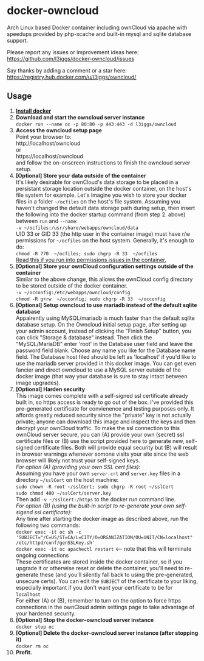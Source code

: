 docker-owncloud
===============

Arch Linux based Docker container including ownCloud via apache with speedups provided by php-xcache and built-in mysql and sqlite database support.

Please report any issues or improvement ideas here:  
https://github.com/l3iggs/docker-owncloud/issues

Say thanks by adding a comment or a star here:  
https://registry.hub.docker.com/u/l3iggs/owncloud/

## Usage

1. [**Install docker**](https://docs.docker.com/installation/)
1. **Download and start the owncloud server instance**  
`docker run --name oc -p 80:80 -p 443:443 -d l3iggs/owncloud`
1. **Access the owncloud setup page**  
Point your browser to:  
http://localhost/owncloud  
or  
https://localhost/owncloud  
and follow the on-onscreen instructions to finish the owncloud server setup.
1. **[Optional] Store your data outside of the container**  
It's likely desirable for ownCloud's data storage to be placed in a persistant storage location outside the docker container, on the host's file system for example. Let's imagine you wish to store your docker files in a folder `~/ocfiles` on the host's file system. Assuming you haven't changed the default data storage path during setup, then insert the following into the docker startup command (from step 2. above) between `run` and `--name`:  
`-v ~/ocfiles:/usr/share/webapps/owncloud/data`  
UID 33 or GID 33 (the http user in the container image) must have r/w permissions for `~/ocfiles` on the host system. Generally, it's enough to do:  
`chmod -R 770  ~/ocfiles; sudo chgrp -R 33  ~/ocfiles`  
[Read this if you run into permissions issues in the container.](http://stackoverflow.com/questions/24288616/permission-denied-on-accessing-host-directory-in-docker)
1. **[Optional] Store your ownCloud configuration settings outside of the container**  
Similar to the above change, this allows the ownCloud config directory to be stored outside of the docker container.  
`-v ~/occonfig:/etc/webapps/owncloud/config`  
`chmod -R g+rw  ~/occonfig; sudo chgrp -R 33  ~/occonfig`
1. **[Optional] Setup owncloud to use mariadb instead of the default sqlite database**  
Appairently using MySQL/mariadb is much faster than the default sqlite database setup. On the Owncloud initial setup page, after setting up your admin account, instead of clicking the "Finish Setup" button, you can click "Storage & database" instead. Then click the "MySQL/MariaDB" enter 'root' in the Database user field and leave the password field blank. Choose any name you like for the Database name field. The Database host filed should be left as 'localhost' if you'd like to use the mariadb server provided in this docker image. You can get even fancier and direct owncloud to use a MySQL server outside of the docker image (that way your database is sure to stay intact between image upgrades).
1. **[Optional] Harden security**  
This image comes complete with a self-signed ssl certificate already built in, so https access is ready to go out of the box. I've provided this pre-generated certificate for convienence and testing purposes only. It affords greatly reduced security since the "private" key is not actually private; anyone can download this image and inspect the keys and then decrypt your ownCloud traffic. To make the ssl connection to this ownCloud server secure, you can (A) provide your own (secret) ssl certificate files or (B) use the script provided here to generate new, self-signed certificate files. Both will provide equal security but (B) will result in browser warnings whenever somone visits your site since the web browser will likely not trust your self-signed keys.  
_For option (A) (providing your own SSL cert files):_  
Assuming you have your own `server.crt` and `server.key` files in a directory `~/sslCert` on the host machine:   
`sudo chown -R root ~/sslCert; sudo chgrp -R root ~/sslCert`  
`sudo chmod 400 ~/sslCert/server.key`   
Then add `-v ~/sslCert:/https` to the docker run command line.  
_For option (B) (using the built-in script to re-generate your own self-sigend ssl certificate):_  
Any time after starting the docker image as described above, run the following two commands:  
`docker exec -it oc sh -c 'SUBJECT="/C=US/ST=CA/L=CITY/O=ORGANIZATION/OU=UNIT/CN=localhost" /etc/httpd/conf/genSSLKey.sh'`  
`docker exec -it oc apachectl restart` <-- note that this will terminate ongoing connections  
These certificates are stored inside the docker container, so if you upgrade it or otherwise reset or delete the container, you'll need to re-generate these (and you'll silently fall back to using the pre-generated, unsecure certs). You can edit the `SUBJECT` of the certificate to your liking, especially important if you don't want your certificate to be for `localhost`  
For either (A) or (B), remember to turn on the option to force https connections in the ownCloud admin settings page to take advantage of your hardened security.
1. **[Optional] Stop the docker-owncloud server instance**  
`docker stop oc`
1. **[Optional] Delete the docker-owncloud server instance (after stopping it)**  
`docker rm oc`
1. **Profit.**
